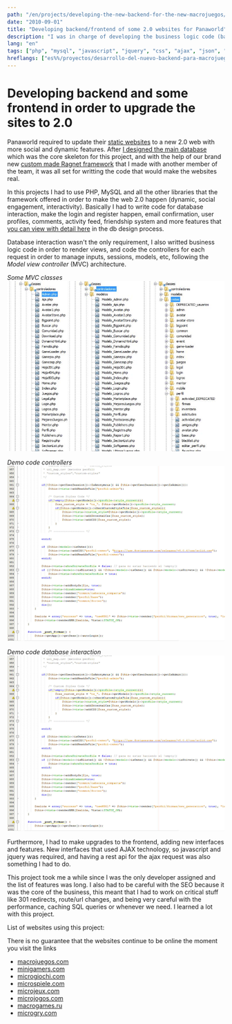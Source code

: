 ```yaml
---
path: "/en/projects/developing-the-new-backend-for-the-new-macrojuegos/"
date: "2010-09-01"
title: "Developing backend/frontend of some 2.0 websites for Panaworld"
description: "I was in charge of developing the business logic code (backend) for the next 2.0 generation of websites for Panaworld. Using php, I built most of the social features, profile logic, comment system, interfaces and some upgrades to the old frontend."
lang: "en"
tags: ["php", "mysql", "javascript", "jquery", "css", "ajax", "json", "solid-development", "ragnet", "private-project", "company:panaworld"]
hreflangs: ["es%%/proyectos/desarrollo-del-nuevo-backend-para-macrojuegos/", "en%%/en/projects/developing-the-new-backend-for-the-new-macrojuegos/"]
---
```

# Developing backend and some frontend in order to upgrade the sites to 2.0

Panaworld required to update their [static websites](/en/projects/upgrading-main-product-line-to-panagen/) to a new 2.0 web with more social and dynamic features. After [I designed the main database](/en/projects/design-and-build-a-big-social-database/) which was the core skeleton for this project, and with the help of our brand new [custom made Ragnet framework](/en/projects/building-new-mvc-based-custom-framework-ragnet/) that I made with another member of the team, it was all set for writting the code that would make the websites real.

In this projects I had to use PHP, MySQL and all the other libraries that the framework offered in order to make the web 2.0 happen (dynamic, social engagement, interactivity). Basically I had to write code for database interaction, make the login and register happen, email confirmation, user profiles, comments, activity feed, friendship system and more features that [you can view with detail here](/en/projects/design-and-build-a-big-social-database/) in the db design process.

Database interaction wasn't the only requirement, I also writted business logic code in order to render views, and code the controllers for each request in order to manage inputs, sessions, models, etc, following the _Model view controller_ (MVC) architecture.

*Some MVC classes*
![classes mvc project 2.0](some-mvc-classes.jpg)

*Demo code controllers*
![Example demo code controllers](show-demo-code-1.jpg)

*Demo code database interaction*
![Example demo code model](show-demo-code-1.jpg)

Furthermore, I had to make upgrades to the frontend, adding new interfaces and features. New interfaces that used AJAX technology, so javascript and jquery was required, and having a rest api for the ajax request was also something I had to do.

This project took me a while since I was the only developer assigned and the list of features was long. I also had to be careful with the SEO because it was the core of the business, this meant that I had to work on critical stuff like 301 redirects, route/url changes, and being very careful with the performance, caching SQL queries or whenever we need. I learned a lot with this project.

List of websites using this project:

There is no guarantee that the websites continue to be online the moment you visit the links

* [macrojuegos.com](http://www.macrojuegos.com)
* [minigamers.com](http://www.minigamers.com)
* [microgiochi.com](http://www.microgiochi.com)
* [microspiele.com](http://www.microspiele.com)
* [microjeux.com](http://www.microjeux.com)
* [microjogos.com](http://www.microjogos.com)
* [macrogames.ru](http://www.macrogames.ru)
* [microgry.com](http://www.microgry.com)